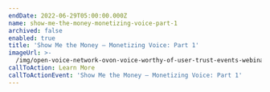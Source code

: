 ```yaml
---
endDate: 2022-06-29T05:00:00.000Z
name: show-me-the-money-monetizing-voice-part-1
archived: false
enabled: true
title: 'Show Me the Money — Monetizing Voice: Part 1'
imageUrl: >-
  /img/open-voice-network-ovon-voice-worthy-of-user-trust-events-webinar-show-me-the-money-monetizing-voice-part-1.png
callToAction: Learn More
callToActionEvent: 'Show Me the Money — Monetizing Voice: Part 1'
---
```


